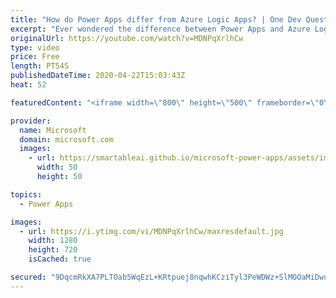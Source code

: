 ```yaml
---
title: "How do Power Apps differ from Azure Logic Apps? | One Dev Question: Dona Sarkar"
excerpt: "Ever wondered the difference between Power Apps and Azure Logic Apps? In the One Dev Question series, Principal Cloud Advocate Dona Sarkar explains just how different they are.    For more information, visit: https://docs.microsoft.com/powerapps/powerapps-overview/?WT.mc_id=onedevquestion-c9-donasa"
originalUrl: https://youtube.com/watch?v=MDNPqXrlhCw
type: video
price: Free
length: PT54S
publishedDateTime: 2020-04-22T15:03:43Z
heat: 52

featuredContent: "<iframe width=\"800\" height=\"500\" frameborder=\"0\" src=\"https://www.youtube.com/embed/MDNPqXrlhCw\" allow=\"accelerometer; autoplay; encrypted-media; gyroscope; picture-in-picture\" allowfullscreen></iframe>"

provider:
  name: Microsoft
  domain: microsoft.com
  images:
    - url: https://smartableai.github.io/microsoft-power-apps/assets/images/organizations/microsoft.com-50x50.jpg
      width: 50
      height: 50

topics:
  - Power Apps

images:
  - url: https://i.ytimg.com/vi/MDNPqXrlhCw/maxresdefault.jpg
    width: 1280
    height: 720
    isCached: true

secured: "9DqcmRkXA7PLTOab5WqEzL+KRtpuej8nqwhKCziTyl3PeWDWz+SlMOOaMiDwu3FbO6hgOnqXl+gGfoQ6DTTmfV6FKFLkwJHTLaR/y47S2lT2Lz8wcIQ6zOwlmtvlKttluOsp+zdunj6hX1CdSabxSZAbnWxNbEkQpLNLriOw9O0KnWwSbOAs8MBJW/iYKBXfMlLRfY4visYZbGkQOKnZ+c9X2Cm1He+TuaIj9fP+JUl1Q87UT18n/5mCWOMWt6XcgxUfvHfHRFfxPd1vZAfLQdPagPYZQV9J6T7yh30VaZPkDcAwHnOq23ZwJAVr6xVWVuv16r4P7HrW4sRXGTOVjbufzULpDxP7jgDyQd345HBjzZn3abLZIaE1EHnVrA3uL1TWZDPxmWPIU1ruyvm3WXGjyc3Wm6YrpEOWqbn0OBU=;a0JzqBvAjPVt+Y5v7rkUdQ=="
---
```



